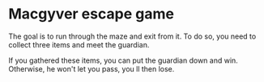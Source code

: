 # Macgyver escape game

The goal is to run through the maze and exit from it.
To do so, you need to collect three items and meet the guardian.

If you gathered these items, you can put the guardian down and win. 
Otherwise, he won't let you pass, you ll then lose.


